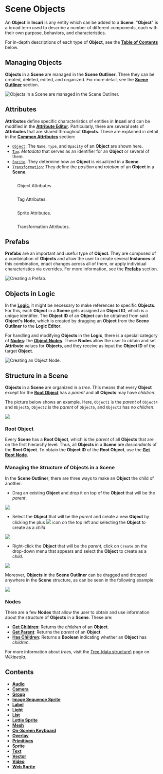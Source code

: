 # Scene Objects

An **Object** in **Incari** is any entity which can be added to a **Scene**. "**Object**" is a broad term used to describe a number of different components, each with their own purpose, behaviors, and characteristics.

For in-depth descriptions of each type of **Object**, see the [**Table of Contents**](./#contents) below.

## Managing Objects

**Objects** in a **Scene** are managed in the **Scene Outliner**. There they can be created, deleted, edited, and organized. For more detail, see the [**Scene Outliner**](../../modules/scene-outliner.md) section.

![Objects in a Scene are managed in the Scene Outliner.](../../.gitbook/assets/scene-outliner2.png)

## Attributes

**Attributes** define specific characteristics of entities in **Incari** and can be modified in the [**Attribute Editor**](../../modules/attribute-editor.md). Particularly, there are several sets of **Attributes** that are shared throughout **Objects**. These are explained in detail in the [**Common Attributes**](../attributes/common-attributes/) section:

* [`Object`](../attributes/common-attributes/object.md): The `Name`, `Type`, and `Opacity` of an **Object** are shown here.
* [`Tag`](../attributes/common-attributes/tag.md): _Metadata_ that serves as an identifier for an **Object** or several of them.
* [`Sprite`](../attributes/common-attributes/sprite.md): They determine how an **Object** is visualized in a **Scene**.
* [`Transformation`](../attributes/common-attributes/transformation/): They define the _position_ and _rotation_ of an **Object** in a **Scene**.

<div>

<figure><img src="../../.gitbook/assets/attri-object.png" alt=""><figcaption><p>Object Attributes.</p></figcaption></figure>

 

<figure><img src="../../.gitbook/assets/attri-tag.png" alt=""><figcaption><p>Tag Attributes.</p></figcaption></figure>

</div>

<div>

<figure><img src="../../.gitbook/assets/attri-sprite.png" alt=""><figcaption><p>Sprite Attributes.</p></figcaption></figure>

 

<figure><img src="../../.gitbook/assets/attri-transformation.png" alt=""><figcaption><p>Transformation Attributes.</p></figcaption></figure>

</div>

## Prefabs

**Prefabs** are an important and useful type of **Object**. They are composed of a combination of **Objects** and allow the user to create several **Instances** of this combination, enact changes across all of them, or apply individual characteristics via overrides. For more information, see the [**Prefabs**](../prefabs/) section.

![Creating a Prefab.](../../.gitbook/assets/prefabs1.gif)

## Objects in Logic

In the [**Logic**](../../modules/logic-editor/README.md), it might be necessary to make references to specific **Objects**. For this, each **Object** in a **Scene** gets assigned an **Object ID**, which is a unique identifier. The **Object ID** of an **Object** can be obtained from said **Object's** **Node**, which is created by dragging an **Object** from the **Scene Outliner** to the **Logic Editor**.

For handling and modifying **Objects** in the **Logic**, there is a special category of [**Nodes**](../../modules/logic-editor/README.md#nodes): the [**Object Nodes**](../../toolbox/incari/object/). These **Nodes** allow the user to obtain and set **Attribute** values for **Objects**, and they receive as input the **Object ID** of the target **Object**.

![Creating an Object Node.](../../.gitbook/assets/ObjLogic2.gif)

## Structure in a Scene

**Objects** in a **Scene** are organized in a _tree_. This means that every **Object** except for the [**Root Object**](./#root-object) has a _parent_ and all **Objects** may have _children_.

The picture below shows an example. Here, `Object1` is the _parent_ of `Object4` and `Object5`, `Object2` is the _parent_ of `Object6`, and `Object3` has no _children_.

![](../../.gitbook/assets/ObjectsinHierarchy.png)

### Root Object

Every **Scene** has a **Root Object**, which is the _parent_ of all **Objects** that are on the first hierarchy level. Thus, all **Objects** in a **Scene** are _descendants_ of the **Root Object**. To obtain the **Object ID** of the **Root Object**, use the [**Get Root** **Node**](../../toolbox/incari/object/get-root.md).

### Managing the Structure of Objects in a Scene

In the **Scene Outliner**, there are three ways to make an **Object** the child of another:

* Drag an existing **Object** and drop it on top of the **Object** that will be the _parent_.

![](../../.gitbook/assets/create-children-1.gif)

* Select the **Object** that will be the _parent_ and create a new **Object** by clicking the plus ![](<../../.gitbook/assets/plusIcon (4) (4) (4) (4) (4) (4) (4) (4) (1) (1) (1) (2).PNG>) icon on the top left and selecting the **Object** to create as a _child_.

![](../../.gitbook/assets/create-children-3.gif)

* Right-click the **Object** that will be the _parent_, click on `Create` on the drop-down menu that appears and select the **Object** to create as a _child_.

![](../../.gitbook/assets/create-children-2.gif)

Moreover, **Objects** in the **Scene Outliner** can be dragged and dropped anywhere in the **Scene** structure, as can be seen in the following example:

![](../../.gitbook/assets/tree-play.gif)

### Nodes

There are a few **Nodes** that allow the user to obtain and use information about the structure of **Objects** in a **Scene**. These are:

* [**Get Children**](../../toolbox/incari/object/get-children.md): Returns the _children_ of an **Object**.
* [**Get Parent**](../../toolbox/incari/object/get-parent.md): Returns the _parent_ of an **Object**.
* [**Has Children**](../../toolbox/incari/object/has-children.md): Returns a **Boolean** indicating whether an **Object** has _children_.

For more information about _trees_, visit the [Tree (data structure)](https://en.wikipedia.org/wiki/Tree\_\(data\_structure\)) page on _Wikipedia_.

## Contents

* [**Audio**](audio.md)
* [**Camera**](camera.md)
* [**Group**](group.md)
* [**Image Sequence Sprite**](3dobjects/imagesequencesprite.md)
* [**Label**](3dobjects/label.md)
* [**Light**](lights.md)
* [**List**](3dobjects/list.md)
* [**Lottie Sprite**](lottie-sprite.md)
* [**Mesh**](mesh.md)
* [**On-Screen Keyboard**](3dobjects/onscreenkeyboard.md)
* [**Overlay**](overlay.md)
* [**Primitives**](primitives.md)
* [**Sprite**](3dobjects/sprite.md)
* [**Text**](3dobjects/text.md)
* [**Vector**](vector.md)
* [**Video**](3dobjects/video.md)
* [**Web Sprite**](3dobjects/web-sprite.md)
